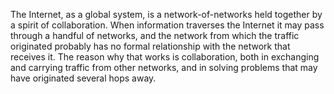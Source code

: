 The Internet, as a global system, is a network-of-networks held together by a
spirit of collaboration. When information traverses the Internet it may pass
through a handful of networks, and the network from which the traffic
originated probably has no formal relationship with the network that receives
it. The reason why that works is collaboration, both in exchanging and
carrying traffic from other networks, and in solving problems that may have
originated several hops away.
